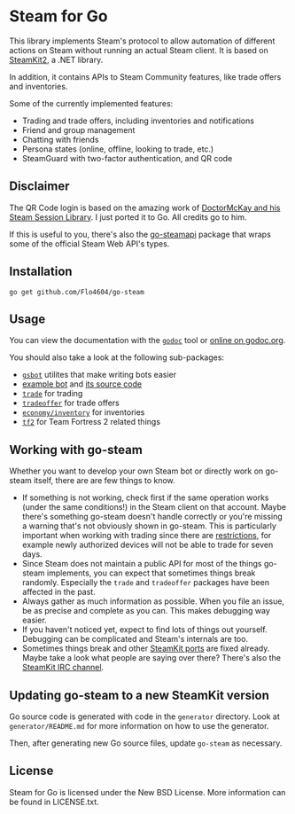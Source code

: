 # Steam for Go

This library implements Steam's protocol to allow automation of different actions on Steam without running an actual Steam client. It is based on [SteamKit2](https://github.com/SteamRE/SteamKit), a .NET library.

In addition, it contains APIs to Steam Community features, like trade offers and inventories.

Some of the currently implemented features:

  * Trading and trade offers, including inventories and notifications
  * Friend and group management
  * Chatting with friends
  * Persona states (online, offline, looking to trade, etc.)
  * SteamGuard with two-factor authentication, and QR code


## Disclaimer
The QR Code login is based on the amazing work of [DoctorMcKay and his Steam Session Library](https://github.com/DoctorMcKay/node-steam-session). I just ported it to Go. All credits go to him.


If this is useful to you, there's also the [go-steamapi](https://github.com/Flo4604/go-steam/v5/go-steamapi) package that wraps some of the official Steam Web API's types.

## Installation

    go get github.com/Flo4604/go-steam

## Usage

You can view the documentation with the [`godoc`](http://golang.org/cmd/godoc) tool or
[online on godoc.org](https://pkg.go.dev/github.com/Flo4604/go-steam/v5).

You should also take a look at the following sub-packages:

  * [`gsbot`](http://godoc.org/github.com/Flo4604/go-steam/v5/gsbot) utilites that make writing bots easier
  * [example bot](http://godoc.org/github.com/Flo4604/go-steam/v5/gsbot/gsbot) and [its source code](https://github.com/Flo4604/go-steam/v5/blob/master/gsbot/gsbot/gsbot.go)
  * [`trade`](http://godoc.org/github.com/Flo4604/go-steam/v5/trade) for trading
  * [`tradeoffer`](http://godoc.org/github.com/Flo4604/go-steam/v5/tradeoffer) for trade offers
  * [`economy/inventory`](http://godoc.org/github.com/Flo4604/go-steam/v5/economy/inventory) for inventories
  * [`tf2`](http://godoc.org/github.com/Flo4604/go-steam/v5/tf2) for Team Fortress 2 related things

## Working with go-steam

Whether you want to develop your own Steam bot or directly work on go-steam itself, there are are few things to know.

 * If something is not working, check first if the same operation works (under the same conditions!) in the Steam client on that account. Maybe there's something go-steam doesn't handle correctly or you're missing a warning that's not obviously shown in go-steam. This is particularly important when working with trading since there are [restrictions](https://support.steampowered.com/kb_article.php?ref=1047-edfm-2932), for example newly authorized devices will not be able to trade for seven days.
 * Since Steam does not maintain a public API for most of the things go-steam implements, you can expect that sometimes things break randomly. Especially the `trade` and `tradeoffer` packages have been affected in the past.
 * Always gather as much information as possible. When you file an issue, be as precise and complete as you can. This makes debugging way easier.
 * If you haven't noticed yet, expect to find lots of things out yourself. Debugging can be complicated and Steam's internals are too.
 * Sometimes things break and other [SteamKit ports](https://github.com/SteamRE/SteamKit/wiki/Ports) are fixed already. Maybe take a look what people are saying over there? There's also the [SteamKit IRC channel](https://github.com/SteamRE/SteamKit/wiki#contact).

## Updating go-steam to a new SteamKit version

Go source code is generated with code in the `generator` directory.
Look at `generator/README.md` for more information on how to use the generator.

Then, after generating new Go source files, update `go-steam` as necessary.

## License

Steam for Go is licensed under the New BSD License. More information can be found in LICENSE.txt.
